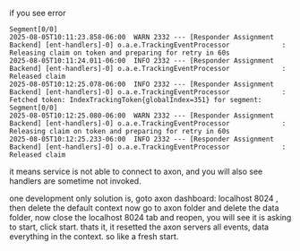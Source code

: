 if you see error 

```declarative
Segment[0/0]
2025-08-05T10:11:23.858-06:00  WARN 2332 --- [Responder Assignment Backend] [ent-handlers]-0] o.a.e.TrackingEventProcessor             : Releasing claim on token and preparing for retry in 60s
2025-08-05T10:11:24.011-06:00  INFO 2332 --- [Responder Assignment Backend] [ent-handlers]-0] o.a.e.TrackingEventProcessor             : Released claim
2025-08-05T10:12:25.078-06:00  INFO 2332 --- [Responder Assignment Backend] [ent-handlers]-0] o.a.e.TrackingEventProcessor             : Fetched token: IndexTrackingToken{globalIndex=351} for segment: Segment[0/0]
2025-08-05T10:12:25.080-06:00  WARN 2332 --- [Responder Assignment Backend] [ent-handlers]-0] o.a.e.TrackingEventProcessor             : Releasing claim on token and preparing for retry in 60s
2025-08-05T10:12:25.233-06:00  INFO 2332 --- [Responder Assignment Backend] [ent-handlers]-0] o.a.e.TrackingEventProcessor             : Released claim
```

it means service is not able to connect to axon,
and you will also see handlers are sometime not invoked.

one development only solution is,
goto axon dashboard: localhost 8024 , then delete the default context
now go to axon folder and delete the data folder, 
now close the localhost 8024 tab and reopen, you will see it is asking to start, click start.
thats it, it resetted the axon servers all events, data everything  in the context. so like a fresh start.

